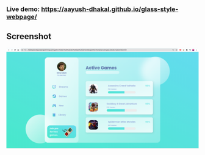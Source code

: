 ### Live demo: https://aayush-dhakal.github.io/glass-style-webpage/

## Screenshot

![](https://github.com/aayush-dhakal/glass-style-webpage/blob/master/screenshot.png?raw=true)
